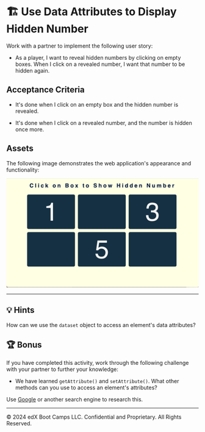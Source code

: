 # 🏗️ Use Data Attributes to Display Hidden Number

Work with a partner to implement the following user story:

* As a player, I want to reveal hidden numbers by clicking on empty boxes. When I click on a revealed number, I want that number to be hidden again.

## Acceptance Criteria

* It's done when I click on an empty box and the hidden number is revealed.

* It's done when I click on a revealed number, and the number is hidden once more.

## Assets

The following image demonstrates the web application's appearance and functionality:

![Six boxes appear in a grid, with the numbers 1, 3, and 5 displayed on three of the boxes while the remaining three appear blank.](./images/01-screenshot.png)

---

## 💡 Hints

How can we use the `dataset` object to access an element's data attributes?

## 🏆 Bonus

If you have completed this activity, work through the following challenge with your partner to further your knowledge:

* We have learned `getAttribute()` and `setAttribute()`. What other methods can you use to access an element's attributes?

Use [Google](https://www.google.com) or another search engine to research this.

---
© 2024 edX Boot Camps LLC. Confidential and Proprietary. All Rights Reserved.
